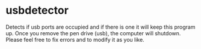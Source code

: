 # usbdetector
Detects if usb ports are occupied and if there is one it will keep this program up. Once you remove the pen drive (usb), the computer will shutdown.
Please feel free to fix errors and to modify it as you like.
